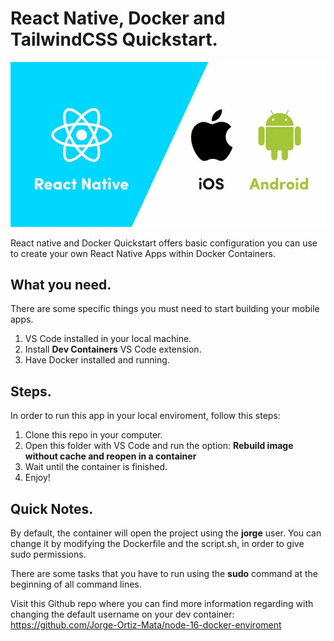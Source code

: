 # React Native, Docker and TailwindCSS Quickstart.

![](./images/01.png)

React native and Docker Quickstart offers basic configuration you can use to create your own React Native Apps within Docker Containers.

## What you need.

There are some specific things you must need to start building your mobile apps.

1. VS Code installed in your local machine.
2. Install **Dev Containers** VS Code extension.
3. Have Docker installed and running.

## Steps.

In order to run this app in your local enviroment, follow this steps:

1. Clone this repo in your computer.
2. Open this folder with VS Code and run the option: **Rebuild image without cache and reopen in a container**
3. Wait until the container is finished.
4. Enjoy!

## Quick Notes.

By default, the container will open the project using the **jorge** user. You can change it by modifying the Dockerfile and the script.sh, in order to give sudo permissions.

There are some tasks that you have to run using the **sudo** command at the beginning of all command lines.

Visit this Github repo where you can find more information regarding with changing the default username on your dev container: https://github.com/Jorge-Ortiz-Mata/node-16-docker-enviroment
